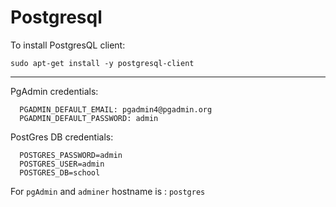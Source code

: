 # Postgresql

To install PostgresQL client:

`sudo apt-get install -y postgresql-client`


---
PgAdmin credentials:

      PGADMIN_DEFAULT_EMAIL: pgadmin4@pgadmin.org
      PGADMIN_DEFAULT_PASSWORD: admin
      
PostGres DB credentials:

      POSTGRES_PASSWORD=admin
      POSTGRES_USER=admin
      POSTGRES_DB=school

For `pgAdmin` and `adminer` hostname is : `postgres` 